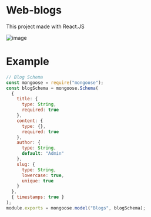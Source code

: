 # Web-blogs

This project made with React.JS

![image](https://cdn.discordapp.com/attachments/925063485556150292/946109065598222356/unknown.png)

# Example

```js
// Blog Schema
const mongoose = require("mongoose");
const blogSchema = mongoose.Schema(
  {
    title: {
      type: String,
      required: true
    },
    content: {
      type: {},
      required: true
    },
    author: {
      type: String,
      default: "Admin"
    },
    slug: {
      type: String,
      lowercase: true,
      unique: true
    }
  },
  { timestamps: true }
);
module.exports = mongoose.model("Blogs", blogSchema);
```
